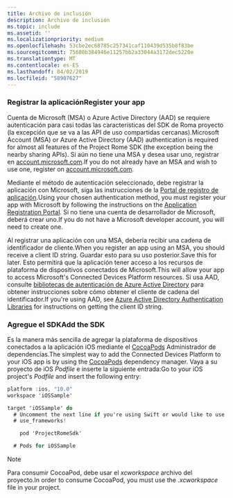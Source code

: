 ```yaml
---
title: Archivo de inclusión
description: Archivo de inclusión
ms.topic: include
ms.assetid: ''
ms.localizationpriority: medium
ms.openlocfilehash: 53cbe2ec68785c257341caf110439d535b8f83be
ms.sourcegitcommit: 75680b384946e11257bb2a33044a3172dec5220e
ms.translationtype: MT
ms.contentlocale: es-ES
ms.lasthandoff: 04/02/2019
ms.locfileid: "58907627"
---
```

### <a name="register-your-app"></a><span data-ttu-id="b7edb-103">Registrar la aplicación</span><span class="sxs-lookup"><span data-stu-id="b7edb-103">Register your app</span></span>

<span data-ttu-id="b7edb-104">Cuenta de Microsoft (MSA) o Azure Active Directory (AAD) se requiere autenticación para casi todas las características del SDK de Roma proyecto (la excepción que se va a las API de uso compartidas cercanas).</span><span class="sxs-lookup"><span data-stu-id="b7edb-104">Microsoft Account (MSA) or Azure Active Directory (AAD) authentication is required for almost all features of the Project Rome SDK (the exception being the nearby sharing APIs).</span></span> <span data-ttu-id="b7edb-105">Si aún no tiene una MSA y desea usar uno, registrar en [account.microsoft.com](https://account.microsoft.com/account).</span><span class="sxs-lookup"><span data-stu-id="b7edb-105">If you do not already have an MSA and wish to use one, register on [account.microsoft.com](https://account.microsoft.com/account).</span></span>

<span data-ttu-id="b7edb-106">Mediante el método de autenticación seleccionado, debe registrar la aplicación con Microsoft, siga las instrucciones de la [Portal de registro de aplicación](https://apps.dev.microsoft.com/).</span><span class="sxs-lookup"><span data-stu-id="b7edb-106">Using your chosen authentication method, you must register your app with Microsoft by following the instructions on the [Application Registration Portal](https://apps.dev.microsoft.com/).</span></span> <span data-ttu-id="b7edb-107">Si no tiene una cuenta de desarrollador de Microsoft, deberá crear uno.</span><span class="sxs-lookup"><span data-stu-id="b7edb-107">If you do not have a Microsoft developer account, you will need to create one.</span></span>

<span data-ttu-id="b7edb-108">Al registrar una aplicación con una MSA, debería recibir una cadena de identificador de cliente.</span><span class="sxs-lookup"><span data-stu-id="b7edb-108">When you register an app using an MSA, you should receive a client ID string.</span></span> <span data-ttu-id="b7edb-109">Guardar esto para su uso posterior.</span><span class="sxs-lookup"><span data-stu-id="b7edb-109">Save this for later.</span></span> <span data-ttu-id="b7edb-110">Esto permitirá que la aplicación tener acceso a los recursos de plataforma de dispositivos conectados de Microsoft.</span><span class="sxs-lookup"><span data-stu-id="b7edb-110">This will allow your app to access Microsoft's Connected Devices Platform resources.</span></span> <span data-ttu-id="b7edb-111">Si usa AAD, consulte [bibliotecas de autenticación de Azure Active Directory](https://docs.microsoft.com/azure/active-directory/develop/active-directory-authentication-libraries) para obtener instrucciones sobre cómo obtener el cliente de cadena del identificador.</span><span class="sxs-lookup"><span data-stu-id="b7edb-111">If you're using AAD, see [Azure Active Directory Authentication Libraries](https://docs.microsoft.com/azure/active-directory/develop/active-directory-authentication-libraries) for instructions on getting the client ID string.</span></span>

### <a name="add-the-sdk"></a><span data-ttu-id="b7edb-112">Agregue el SDK</span><span class="sxs-lookup"><span data-stu-id="b7edb-112">Add the SDK</span></span>

<span data-ttu-id="b7edb-113">Es la manera más sencilla de agregar la plataforma de dispositivos conectados a la aplicación iOS mediante el [CocoaPods](https://cocoapods.org/) Administrador de dependencias.</span><span class="sxs-lookup"><span data-stu-id="b7edb-113">The simplest way to add the Connected Devices Platform to your iOS app is by using the [CocoaPods](https://cocoapods.org/) dependency manager.</span></span> <span data-ttu-id="b7edb-114">Vaya a su proyecto de iOS *Podfile* e inserte la siguiente entrada:</span><span class="sxs-lookup"><span data-stu-id="b7edb-114">Go to your iOS project's *Podfile* and insert the following entry:</span></span>

```ObjectiveC
platform :ios, "10.0"
workspace 'iOSSample'

target 'iOSSample' do
  # Uncomment the next line if you're using Swift or would like to use dynamic frameworks
  # use_frameworks!

    pod 'ProjectRomeSdk'

  # Pods for iOSSample
```

> [!NOTE]
> <span data-ttu-id="b7edb-115">Para consumir CocoaPod, debe usar el _xcworkspace_ archivo del proyecto.</span><span class="sxs-lookup"><span data-stu-id="b7edb-115">In order to consume CocoaPod, you must use the _.xcworkspace_ file in your project.</span></span>
